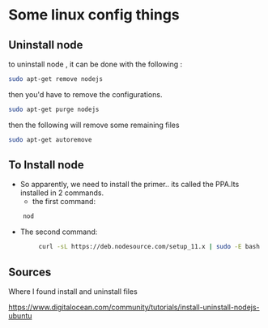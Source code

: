 # Some linux config things

## Uninstall node

to uninstall node , it can be done with the following :

```bash
sudo apt-get remove nodejs
```

then you'd have to remove the configurations.

```bash
sudo apt-get purge nodejs
```

then the following will remove some remaining files

```bash
sudo apt-get autoremove
```

## To Install node

- So apparently, we need to install the primer.. its called the PPA.Its installed in 2 commands.
  - the first command:

```bash
    nod
```

  - The second command:  

    ```bash
         curl -sL https://deb.nodesource.com/setup_11.x | sudo -E bash -
    ```

## Sources

Where I found install and uninstall files

https://www.digitalocean.com/community/tutorials/install-uninstall-nodejs-ubuntu